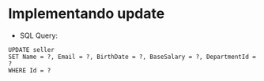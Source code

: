 # Implementando update

- SQL Query:

```
UPDATE seller
SET Name = ?, Email = ?, BirthDate = ?, BaseSalary = ?, DepartmentId = ?
WHERE Id = ?
```

